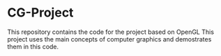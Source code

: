 # CG-Project
This repository contains the code for the project based on OpenGL
This project uses the main concepts of computer graphics and demostrates them in this code. 
